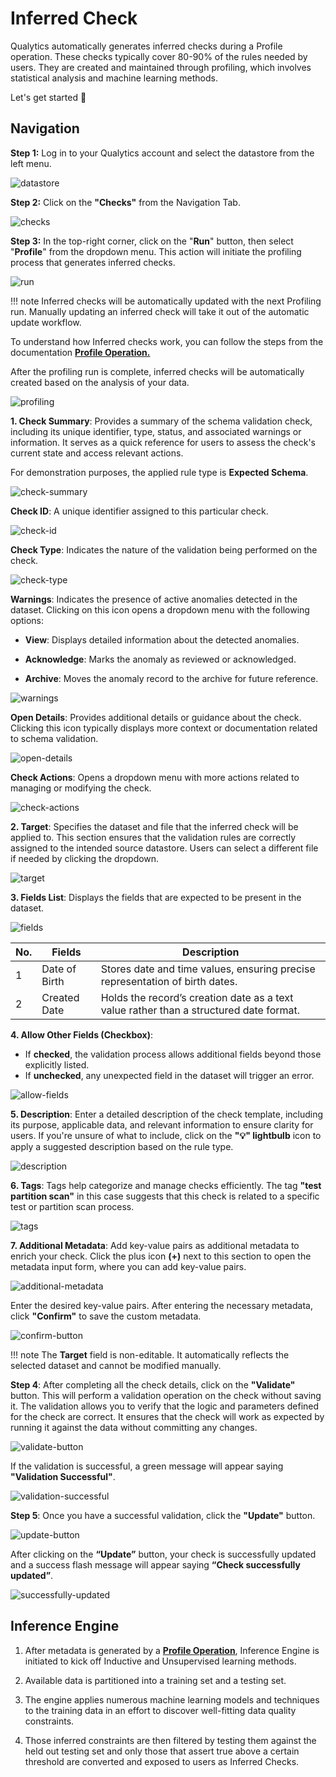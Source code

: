 # Inferred Check

Qualytics automatically generates inferred checks during a Profile operation. These checks typically cover 80-90% of the rules needed by users. They are created and maintained through profiling, which involves statistical analysis and machine learning methods.

Let's get started 🚀

## Navigation

**Step 1:** Log in to your Qualytics account and select the datastore from the left menu.

![datastore](../assets/checks/inferred-checks/datastore-light.png)

**Step 2:** Click on the **"Checks"** from the Navigation Tab.

![checks](../assets/checks/inferred-checks/checks-light.png)

**Step 3:** In the top-right corner, click on the "**Run**" button, then select "**Profile**" from the dropdown menu. This action will initiate the profiling process that generates inferred checks.

![run](../assets/checks/inferred-checks/run-light.png)

!!! note
    Inferred checks will be automatically updated with the next Profiling run. Manually updating an inferred check will take it out of the automatic update workflow.

To understand how Inferred checks work, you can follow the steps from the documentation [**Profile Operation.**](../source-datastore/profile.md)

After the profiling run is complete, inferred checks will be automatically created based on the analysis of your data.

![profiling](../assets/checks/inferred-checks/profiling-light.png)

**1. Check Summary**: Provides a summary of the schema validation check, including its unique identifier, type, status, and associated warnings or information. It serves as a quick reference for users to assess the check's current state and access relevant actions.

For demonstration purposes, the applied rule type is **Expected Schema**.

![check-summary](../assets/checks/inferred-checks/check-summary-light.png)

**Check ID**: A unique identifier assigned to this particular check.

![check-id](../assets/checks/inferred-checks/check-id-light.png)

**Check Type**: Indicates the nature of the validation being performed on the check.

![check-type](../assets/checks/inferred-checks/check-type-light.png)

**Warnings**: Indicates the presence of active anomalies detected in the dataset. Clicking on this icon opens a dropdown menu with the following options:

* **View**: Displays detailed information about the detected anomalies.

* **Acknowledge**: Marks the anomaly as reviewed or acknowledged.

* **Archive**: Moves the anomaly record to the archive for future reference.

![warnings](../assets/checks/inferred-checks/warnings-light.png)

**Open Details**: Provides additional details or guidance about the check. Clicking this icon typically displays more context or documentation related to schema validation.

![open-details](../assets/checks/inferred-checks/open-details-light.png)

**Check Actions**: Opens a dropdown menu with more actions related to managing or modifying the check.

![check-actions](../assets/checks/inferred-checks/check-actions-light.png)

**2. Target**: Specifies the dataset and file that the inferred check will be applied to. This section ensures that the validation rules are correctly assigned to the intended source datastore. Users can select a different file if needed by clicking the dropdown.

![target](../assets/checks/inferred-checks/target-light.png)

**3. Fields List**: Displays the fields that are expected to be present in the dataset.

![fields](../assets/checks/inferred-checks/fields-light.png)

| **No.** | **Fields**             | **Description**                                                                 |
|---------|---------------------------|------------------------------------------------------------------------------------|
| 1       | Date of Birth          |Stores date and time values, ensuring precise representation of birth dates.     |
| 2       | Created Date           | Holds the record’s creation date as a text value rather than a structured date format.            |

**4. Allow Other Fields (Checkbox)**:

* If **checked**, the validation process allows additional fields beyond those explicitly listed.
* If **unchecked**, any unexpected field in the dataset will trigger an error.

![allow-fields](../assets/checks/inferred-checks/allow-fields-light.png)

**5. Description**: Enter a detailed description of the check template, including its purpose, applicable data, and relevant information to ensure clarity for users. If you're unsure of what to include, click on the **"💡" lightbulb** icon to apply a suggested description based on the rule type.

![description](../assets/checks/inferred-checks/description-light.png)

**6. Tags**: Tags help categorize and manage checks efficiently. The tag **"test partition scan"** in this case suggests that this check is related to a specific test or partition scan process.

![tags](../assets/checks/inferred-checks/tags-light.png)

**7. Additional Metadata**: Add key-value pairs as additional metadata to enrich your check. Click the plus icon **(+)** next to this section to open the metadata input form, where you can add key-value pairs.

![additional-metadata](../assets/checks/inferred-checks/additional-metadata-light.png)

Enter the desired key-value pairs. After entering the necessary metadata, click **"Confirm"** to save the custom metadata.

![confirm-button](../assets/checks/inferred-checks/confirm-button-light.png)

!!! note
    The **Target** field is non-editable. It automatically reflects the selected dataset and cannot be modified manually.

**Step 4**: After completing all the check details, click on the **"Validate"** button. This will perform a validation operation on the check without saving it. The validation allows you to verify that the logic and parameters defined for the check are correct. It ensures that the check will work as expected by running it against the data without committing any changes.

![validate-button](../assets/checks/inferred-checks/validate-button-light.png)

If the validation is successful, a green message will appear saying **"Validation Successful"**.

![validation-successful](../assets/checks/inferred-checks/validation-successful-light.png)

**Step 5**: Once you have a successful validation, click the **"Update"** button.

![update-button](../assets/checks/inferred-checks/update-button-light.png)

After clicking on the **“Update”** button, your check is successfully updated and a success flash message will appear saying **“Check successfully updated”**.

![successfully-updated](../assets/checks/inferred-checks/successfully-updated-light.png)

## Inference Engine

1. After metadata is generated by a [**Profile Operation**](../source-datastore/profile.md), Inference Engine is initiated to kick off Inductive and Unsupervised learning methods.  
     
2. Available data is partitioned into a training set and a testing set.  
     
3. The engine applies numerous machine learning models and techniques to the training data in an effort to discover well-fitting data quality constraints.

4. Those inferred constraints are then filtered by testing them against the held out testing set and only those that assert true above a certain threshold are converted and exposed to users as Inferred Checks.